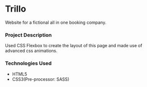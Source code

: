 # Trillo
Website for a fictional all in one booking company.

### Project Description
Used CSS Flexbox to create the layout of this page and made use of advanced css animations.

### Technologies Used
- HTML5
- CSS3(Pre-processor: SASS)
